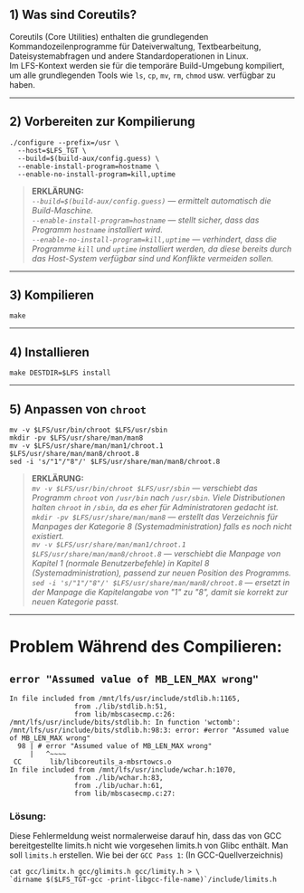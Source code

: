 
## 1) Was sind Coreutils?

Coreutils (Core Utilities) enthalten die grundlegenden Kommandozeilenprogramme für Dateiverwaltung, Textbearbeitung, Dateisystemabfragen und andere Standardoperationen in Linux.  
Im LFS-Kontext werden sie für die temporäre Build-Umgebung kompiliert, um alle grundlegenden Tools wie `ls`, `cp`, `mv`, `rm`, `chmod` usw. verfügbar zu haben.

---

## 2) **Vorbereiten zur Kompilierung**

```
./configure --prefix=/usr \
  --host=$LFS_TGT \
  --build=$(build-aux/config.guess) \
  --enable-install-program=hostname \
  --enable-no-install-program=kill,uptime
```

> **ERKLÄRUNG:**  
> *`--build=$(build-aux/config.guess)` — ermittelt automatisch die Build-Maschine.*  
> *`--enable-install-program=hostname` — stellt sicher, dass das Programm `hostname` installiert wird.*  
> *`--enable-no-install-program=kill,uptime` — verhindert, dass die Programme `kill` und `uptime` installiert werden, da diese bereits durch das Host-System verfügbar sind und Konflikte vermeiden sollen.*

---

## 3) **Kompilieren**

```
make
```

---

## 4) **Installieren**

```
make DESTDIR=$LFS install
```

---

## 5) **Anpassen von `chroot`**

```
mv -v $LFS/usr/bin/chroot $LFS/usr/sbin
mkdir -pv $LFS/usr/share/man/man8
mv -v $LFS/usr/share/man/man1/chroot.1 $LFS/usr/share/man/man8/chroot.8
sed -i 's/"1"/"8"/' $LFS/usr/share/man/man8/chroot.8
```

> **ERKLÄRUNG:**  
> _`mv -v $LFS/usr/bin/chroot $LFS/usr/sbin` — verschiebt das Programm `chroot` von `/usr/bin` nach `/usr/sbin`. Viele Distributionen halten `chroot` in `/sbin`, da es eher für Administratoren gedacht ist._  
> _`mkdir -pv $LFS/usr/share/man/man8` — erstellt das Verzeichnis für Manpages der Kategorie 8 (Systemadministration) falls es noch nicht existiert._  
> _`mv -v $LFS/usr/share/man/man1/chroot.1 $LFS/usr/share/man/man8/chroot.8` — verschiebt die Manpage von Kapitel 1 (normale Benutzerbefehle) in Kapitel 8 (Systemadministration), passend zur neuen Position des Programms._  
> _`sed -i 's/"1"/"8"/' $LFS/usr/share/man/man8/chroot.8` — ersetzt in der Manpage die Kapitelangabe von "1" zu "8", damit sie korrekt zur neuen Kategorie passt._


---

# Problem Während des Compilieren:

## `error "Assumed value of MB_LEN_MAX wrong"`
```
In file included from /mnt/lfs/usr/include/stdlib.h:1165,  
                from ./lib/stdlib.h:51,  
                from lib/mbscasecmp.c:26:  
/mnt/lfs/usr/include/bits/stdlib.h: In function 'wctomb':  
/mnt/lfs/usr/include/bits/stdlib.h:98:3: error: #error "Assumed value of MB_LEN_MAX wrong"  
  98 | # error "Assumed value of MB_LEN_MAX wrong"  
     |   ^~~~~  
 CC       lib/libcoreutils_a-mbsrtowcs.o  
In file included from /mnt/lfs/usr/include/wchar.h:1070,  
                from ./lib/wchar.h:83,  
                from ./lib/uchar.h:61,  
                from lib/mbscasecmp.c:27:
```
### Lösung:

Diese Fehlermeldung weist normalerweise darauf hin, dass das von GCC bereitgestellte limits.h nicht wie vorgesehen limits.h von Glibc enthält. Man soll `limits.h` erstellen. Wie bei der `GCC Pass 1`: (In GCC-Quellverzeichnis)

```
cat gcc/limitx.h gcc/glimits.h gcc/limity.h > \
`dirname $($LFS_TGT-gcc -print-libgcc-file-name)`/include/limits.h
```

